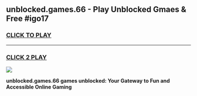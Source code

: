 
## unblocked.games.66 - Play Unblocked Gmaes & Free #igo17
<h3>
<a href="https://news.freeplayer.one?title=unblocked.games.66&ref=03M">CLICK TO PLAY</a></h3>
<hr>

<h3>
<a href="https://news.freeplayer.one?title=unblocked.games.66&ref=03M">CLICK 2 PLAY</a>
  
</h3>

<a href="https://news.freeplayer.one?title=unblocked.games.66&ref=03M"><img src="https://clearcache.store/games.png"></a>


**unblocked.games.66 games unblocked: Your Gateway to Fun and Accessible Online Gaming**
